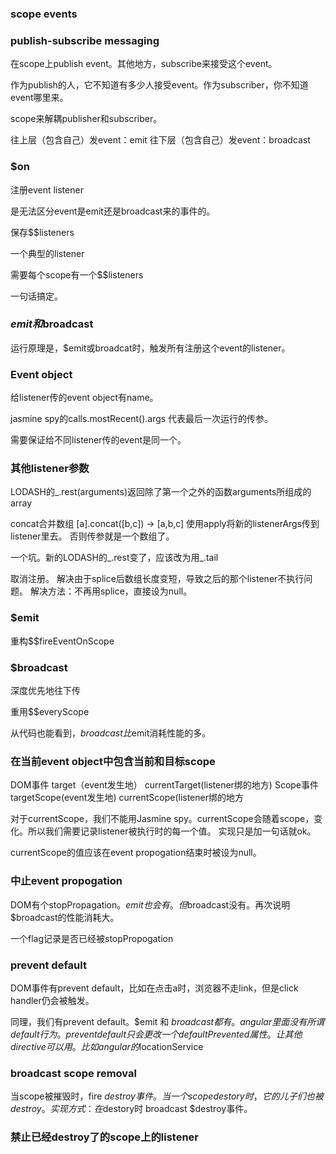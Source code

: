 ### scope events

### publish-subscribe messaging

在scope上publish event。其他地方，subscribe来接受这个event。

作为publish的人，它不知道有多少人接受event。作为subscriber，你不知道event哪里来。

scope来解耦publisher和subscriber。

往上层（包含自己）发event：emit
往下层（包含自己）发event：broadcast

### $on
注册event listener

是无法区分event是emit还是broadcast来的事件的。

保存$$listeners

一个典型的listener

需要每个scope有一个$$listeners

一句话搞定。

### $emit和$broadcast

运行原理是，$emit或broadcat时，触发所有注册这个event的listener。

### Event object

给listener传的event object有name。

jasmine spy的calls.mostRecent().args 代表最后一次运行的传参。

需要保证给不同listener传的event是同一个。

### 其他listener参数

LODASH的_.rest(arguments)返回除了第一个之外的函数arguments所组成的array

concat合并数组 [a].concat([b,c]) -> [a,b,c]
使用apply将新的listenerArgs传到listener里去。
否则传参就是一个数组了。


一个坑。新的LODASH的_.rest变了，应该改为用_.tail

取消注册。
解决由于splice后数组长度变短，导致之后的那个listener不执行问题。
解决方法：不再用splice，直接设为null。

### $emit

重构$$fireEventOnScope

### $broadcast

深度优先地往下传

重用$$everyScope

从代码也能看到，$broadcast比$emit消耗性能的多。

### 在当前event object中包含当前和目标scope

DOM事件 target（event发生地） currentTarget(listener绑的地方)
Scope事件 targetScope(event发生地) currentScope(listener绑的地方

对于currentScope，我们不能用Jasmine spy。currentScope会随着scope，变化。所以我们需要记录listener被执行时的每一个值。
实现只是加一句话就ok。

currentScope的值应该在event propogation结束时被设为null。

### 中止event propogation
DOM有个stopPropagation。$emit也会有。但$broadcast没有。再次说明$broadcast的性能消耗大。

一个flag记录是否已经被stopPropogation

### prevent default
DOM事件有prevent default，比如在点击a时，浏览器不走link，但是click handler仍会被触发。

同理，我们有prevent default。$emit 和 $broadcast都有。
angular里面没有所谓default 行为。prevent default只会更改一个defaultPrevented属性。让其他directive可以用。比如angular的$locationService

### broadcast scope removal

当scope被摧毁时，fire $destroy事件。当一个scope destory时，它的儿子们也被destroy。
实现方式：在$destory时 broadcast $destroy事件。


### 禁止已经destroy了的scope上的listener





